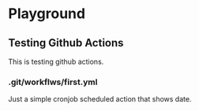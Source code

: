 # Playground

## Testing Github Actions

This is testing github actions. 

### .git/workflws/first.yml

Just a simple cronjob scheduled action that shows date.
